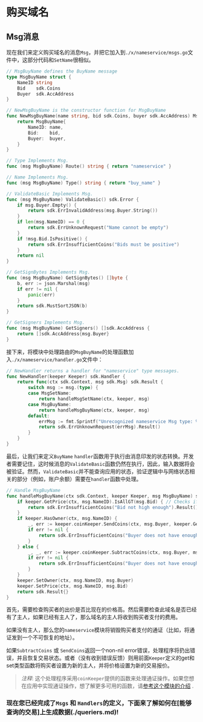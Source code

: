 # 购买域名

## Msg消息

现在我们来定义购买域名的消息`Msg`，并把它加入到`./x/nameservice/msgs.go`文件中，这部分代码和`SetName`很相似。 

```go
// MsgBuyName defines the BuyName message
type MsgBuyName struct {
	NameID string
	Bid    sdk.Coins
	Buyer  sdk.AccAddress
}

// NewMsgBuyName is the constructor function for MsgBuyName
func NewMsgBuyName(name string, bid sdk.Coins, buyer sdk.AccAddress) MsgBuyName {
	return MsgBuyName{
		NameID: name,
		Bid:    bid,
		Buyer:  buyer,
	}
}

// Type Implements Msg.
func (msg MsgBuyName) Route() string { return "nameservice" }

// Name Implements Msg.
func (msg MsgBuyName) Type() string { return "buy_name" }

// ValidateBasic Implements Msg.
func (msg MsgBuyName) ValidateBasic() sdk.Error {
	if msg.Buyer.Empty() {
		return sdk.ErrInvalidAddress(msg.Buyer.String())
	}
	if len(msg.NameID) == 0 {
		return sdk.ErrUnknownRequest("Name cannot be empty")
	}
	if !msg.Bid.IsPositive() {
		return sdk.ErrInsufficientCoins("Bids must be positive")
	}
	return nil
}

// GetSignBytes Implements Msg.
func (msg MsgBuyName) GetSignBytes() []byte {
	b, err := json.Marshal(msg)
	if err != nil {
		panic(err)
	}
	return sdk.MustSortJSON(b)
}

// GetSigners Implements Msg.
func (msg MsgBuyName) GetSigners() []sdk.AccAddress {
	return []sdk.AccAddress{msg.Buyer}
}
```

接下来，将模块中处理路由的`MsgBuyName`的处理函数加入`./x/nameservice/handler.go`文件中：

```go
// NewHandler returns a handler for "nameservice" type messages.
func NewHandler(keeper Keeper) sdk.Handler {
	return func(ctx sdk.Context, msg sdk.Msg) sdk.Result {
		switch msg := msg.(type) {
		case MsgSetName:
			return handleMsgSetName(ctx, keeper, msg)
		case MsgBuyName:
			return handleMsgBuyName(ctx, keeper, msg)
		default:
			errMsg := fmt.Sprintf("Unrecognized nameservice Msg type: %v", msg.Type())
			return sdk.ErrUnknownRequest(errMsg).Result()
		}
	}
}
```

最后，让我们来定义`BuyName` `handler`函数用于执行由消息印发的状态转换。开发者需要记住，这时候消息的`ValidateBasic`函数仍然在执行，因此，输入数据将会被验证。然而，`ValidateBasic`并不能查询应用的状态，验证逻辑中与网络状态相关的部分（例如，账户余额）需要在`handler`函数中处理。 

```go
// Handle MsgBuyName
func handleMsgBuyName(ctx sdk.Context, keeper Keeper, msg MsgBuyName) sdk.Result {
	if keeper.GetPrice(ctx, msg.NameID).IsAllGT(msg.Bid) { // Checks if the the bid price is greater than the price paid by the current owner
		return sdk.ErrInsufficientCoins("Bid not high enough").Result() // If not, throw an error
	}
	if keeper.HasOwner(ctx, msg.NameID) {
		_, err := keeper.coinKeeper.SendCoins(ctx, msg.Buyer, keeper.GetOwner(ctx, msg.NameID), msg.Bid)
		if err != nil {
			return sdk.ErrInsufficientCoins("Buyer does not have enough coins").Result()
		}
	} else {
		_, _, err := keeper.coinKeeper.SubtractCoins(ctx, msg.Buyer, msg.Bid) // If so, deduct the Bid amount from the sender
		if err != nil {
			return sdk.ErrInsufficientCoins("Buyer does not have enough coins").Result()
		}
	}
	keeper.SetOwner(ctx, msg.NameID, msg.Buyer)
	keeper.SetPrice(ctx, msg.NameID, msg.Bid)
	return sdk.Result{}
}
```

首先，需要检查购买者的出价是否比现在的价格高。然后需要检查此域名是否已经有了主人，如果已经有主人了，那么域名的主人将收到购买者支付的费用。 

如果没有主人，那么您的`nameservice`模块将销毁购买者支付的通证（比如，将通证发到一个不可恢复的地址）。 

如果`SubtractCoins` 或 `SendCoins`返回一个non-nil error错误，处理程序将扔出错误，并且恢复交易状态。或者（没有收到错误反馈）则用前面`Keeper`定义的get和set类型函数将购买者设置为新的主人，并将价格设置为新的交易报价。 

> _*注释*_: 这个处理程序采用`coinKeeper`提供的函数来处理通证操作。如果您想在应用中实现通证操作，想了解更多可用的函数，请[参考这个模块的介绍](https://godoc.org/github.com/cosmos/cosmos-sdk/x/bank#BaseKeeper) .

### 现在您已经完成了`Msgs` 和 `Handlers`的定义，下面来了解如何在[能够查询的交易]上生成数据(./queriers.md)!
